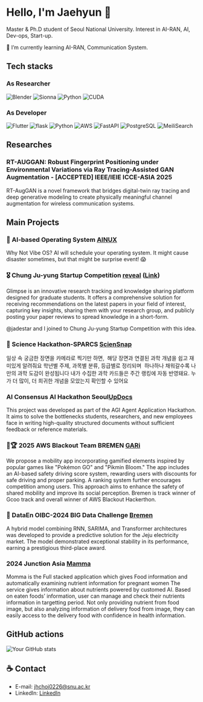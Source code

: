 # Hello, I'm Jaehyun 👋

Master & Ph.D student of Seoul National University. Interest in AI-RAN, AI, Dev-ops, Start-up.

🌱 I’m currently learning AI-RAN, Communication System.

## Tech stacks
### As Researcher
![Blender](https://img.shields.io/badge/Blender-000000?style=for-the-badge&logo=blender&logoColor=e87d0d)
![Sionna](https://img.shields.io/badge/sionnaRT-76b900?style=for-the-badge&logo=nVIDIA&logoColor=white)
![Python](https://img.shields.io/badge/python-3670A0?style=for-the-badge&logo=python&logoColor=ffdd54)
![CUDA](https://img.shields.io/badge/cuda-000000.svg?style=for-the-badge&logo=nVIDIA&logoColor=green)

### As Developer
![Flutter](https://img.shields.io/badge/Flutter-02569B.svg?&style=for-the-badge&logo=Flutter&logoColor=white)
![flask](https://img.shields.io/badge/flask-%23000.svg?style=for-the-badge&logo=flask&logoColor=white)
![Python](https://img.shields.io/badge/python-3670A0?style=for-the-badge&logo=python&logoColor=ffdd54)
<img alt="AWS" src ="https://img.shields.io/badge/AWS-232F3E.svg?style=for-the-badge&logo=amazonwebservices&logoColor=white"/>
<img alt="FastAPI" src ="https://img.shields.io/badge/FastAPI-009688?style=for-the-badge&logo=FastAPI&logoColor=white"/> 
![PostgreSQL](https://img.shields.io/badge/postgresql-4169e1?style=for-the-badge&logo=postgresql&logoColor=white)
![MeiliSearch](https://img.shields.io/badge/meilisearch-ff5caa?style=for-the-badge&logo=meilisearch&logoColor=white)

## Researches

### RT-AUGGAN: Robust Fingerprint Positioning under Environmental Variations via Ray Tracing-Assisted GAN Augmentation - [ACCEPTED] IEEE/IEIE ICCE-ASIA 2025 
RT-AugGAN is a novel framework that bridges digital-twin ray tracing and deep generative modeling to create physically meaningful channel augmentation for wireless communication systems.

## Main Projects

### 🌱 AI-based Operating System [AINUX](https://github.com/minhjih/Ainux)
Why Not Vibe OS? AI will schedule your operating system. It might cause disaster sometimes, but that might be surprise event! 😱

### 🎖️ Chung Ju-yung Startup Competition [reveal](https://github.com/minhjih/dailyexp) ([Link](https://reveal.ac))
Glimpse is an innovative research tracking and knowledge sharing platform designed for graduate students. It offers a comprehensive solution for receiving recommendations on the latest papers in your field of interest, capturing key insights, sharing them with your research group, and publicly posting your paper reviews to spread knowledge in a short-form.

@jadestar and I joined to Chung Ju-yung Startup Competition with this idea.


### 🥈 Science Hackathon-SPARCS [ScienSnap](https://github.com/joon363/STdev_BREMEN)
일상 속 궁금한 장면을 카메라로 찍기만 하면,  해당 장면과 연결된 과학 개념을 쉽고 재미있게 알려줘요
학년별 주제, 과목별 분류, 등급별로 정리되며  하나하나 채워갈수록 나만의 과학 도감이 완성됩니다
내가 수집한 과학 카드들은 주간 랭킹에 자동 반영돼요. 누가 더 많이, 더 희귀한 개념을 모았는지 확인할 수 있어요

### AI Consensus AI Hackathon Seoul[UpDocs](https://github.com/joon363/StudentsAI_BREMEN)
This project was developed as part of the AGI Agent Application Hackathon. It aims to solve the bottlenecks students, researchers, and new employees face in writing high-quality structured documents without sufficient feedback or reference materials.

### 🥇🏆 2025 AWS Blackout Team BREMEN [GARi](https://github.com/minhjih/Blackout2025)
We propose a mobility app incorporating gamified elements inspired by popular games like "Pokémon GO" and "Pikmin Bloom." The app includes an AI-based safety driving score system, rewarding users with discounts for safe driving and proper parking. A ranking system further encourages competition among users. This approach aims to enhance the safety of shared mobility and improve its social perception. Bremen is track winner of Gcoo track and overall winner of AWS Blackout Hackerthon.

### 🥉 DataEn OIBC-2024 BIG Data Challenge [Bremen](https://competition.postech.ac.kr/%ea%b3%b5%ec%a7%80%ec%82%ac%ed%95%ad/?uid=250&mod=document&pageid=1)
A hybrid model combining RNN, SARIMA, and Transformer architectures was developed to provide a predictive solution for the Jeju electricity market. The model demonstrated exceptional stability in its performance, earning a prestigious third-place award.

### 2024 Junction Asia [Mamma](https://github.com/minhjih/JUNCTIONBREMEN)
Momma is the Full stacked application which gives Food information and automatically examining nutrient information for pregnant women The service gives information about nutrients powered by customed AI. Based on eaten foods’ information, user can manage and check their nutrients information in targetting period. Not only providing nutrient from food image, but also analyzing information of delivery food from image, they can easily access to the delivery food with confidence in health information.


## GitHub actions

![Your GitHub stats](https://github-readme-stats.vercel.app/api?username=minhjih&show_icons=true&theme=radical)


## ☕️ Contact

- E-mail: jhchoi0226@snu.ac.kr
- LinkedIn: [LinkedIn](https://www.linkedin.com/in/minhjih/)

<!--
**minhjih/minhjih** is a ✨ _special_ ✨ repository because its `README.md` (this file) appears on your GitHub profile.

Here are some ideas to get you started:

- 🔭 I’m currently working on ...
- 🌱 I’m currently learning ...
- 👯 I’m looking to collaborate on ...
- 🤔 I’m looking for help with ...
- 💬 Ask me about ...
- 📫 How to reach me: ...
- 😄 Pronouns: ...
- ⚡ Fun fact: ...
-->

